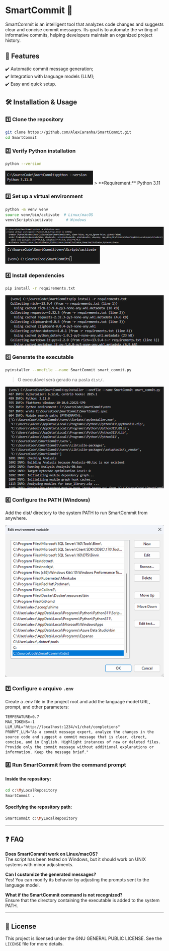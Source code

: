 # SmartCommit 🚀

SmartCommit is an intelligent tool that analyzes code changes and suggests clear and concise commit messages. Its goal is to automate the writing of informative commits, helping developers maintain an organized project history.

## 📌 Features

✔️ Automatic commit message generation;  
✔️ Integration with language models (LLM);  
✔️ Easy and quick setup.  

## 🛠️ Installation & Usage

### 1️⃣ Clone the repository
```bash
git clone https://github.com/AlexCaranha/SmartCommit.git
cd SmartCommit
```

### 2️⃣ Verify Python installation
```bash
python --version
```
<img src="assets/python_version.png" alt="Python Version">
> **Requirement:** Python 3.11  

### 3️⃣ Set up a virtual environment
```bash
python -m venv venv
source venv/bin/activate  # Linux/macOS
venv\Scripts\activate      # Windows
```
<img src="assets/virtual_env_venv.png" alt="Virtual Environment">
<img src="assets/venv_activate.png" alt="Activate Virtual Environment">

### 4️⃣ Install dependencies
```bash
pip install -r requirements.txt
```
<img src="assets/install_dependencies.png" alt="Install Dependencies">

### 5️⃣ Generate the executable
```bash
pyinstaller --onefile --name SmartCommit smart_commit.py
```
> O executável será gerado na pasta `dist/`.  

<img src="assets/generate_executable.png" alt="Generate Executable">

### 6️⃣ Configure the PATH (Windows)
Add the dist/ directory to the system PATH to run SmartCommit from anywhere.  

<img src="assets/executable_path.png" alt="Add to PATH">

### 7️⃣ Configure o arquivo `.env`
Create a .env file in the project root and add the language model URL, prompt, and other parameters:  

```env
TEMPERATURE=0.7
MAX_TOKENS=-1
LLM_URL="http://localhost:1234/v1/chat/completions"
PROMPT_LLM="As a commit message expert, analyze the changes in the source code and suggest a commit message that is clear, direct, concise, and in English. Highlight instances of new or deleted files. Provide only the commit message without additional explanations or information. Keep the message brief."
```

### 8️⃣ Run SmartCommit from the command prompt

#### Inside the repository:  
```bash
cd c:\MyLocalRepository
SmartCommit .
```
#### Specifying the repository path:  
```bash
SmartCommit c:\MyLocalRepository
```

---

## ❓ FAQ

**Does SmartCommit work on Linux/macOS?**  
The script has been tested on Windows, but it should work on UNIX systems with minor adjustments.

**Can I customize the generated messages?**  
Yes! You can modify its behavior by adjusting the prompts sent to the language model.

**What if the SmartCommit command is not recognized?**  
Ensure that the directory containing the executable is added to the system PATH.

---

## 📜 License

This project is licensed under the GNU GENERAL PUBLIC LICENSE. See the `LICENSE` file for more details.

